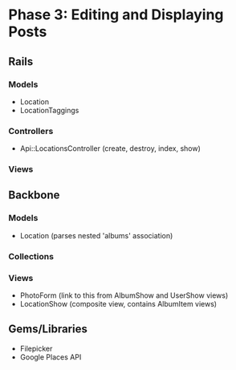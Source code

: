 # Phase 3: Editing and Displaying Posts

## Rails
### Models
* Location
* LocationTaggings

### Controllers
* Api::LocationsController (create, destroy, index, show)

### Views

## Backbone
### Models
* Location (parses nested 'albums' association)

### Collections

### Views
* PhotoForm (link to this from AlbumShow and UserShow views)
* LocationShow (composite view, contains AlbumItem views)

## Gems/Libraries
* Filepicker
* Google Places API

